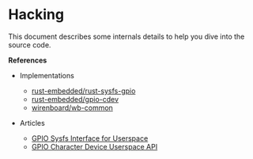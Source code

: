 # Hacking

This document describes some internals details to help you dive into the source code.

**References**

- Implementations
    - [rust-embedded/rust-sysfs-gpio](https://github.com/rust-embedded/rust-sysfs-gpio)
    - [rust-embedded/gpio-cdev](https://github.com/rust-embedded/gpio-cdev)
    - [wirenboard/wb-common](https://github.com/wirenboard/wb-common/blob/master/wb_common/gpio.py)

- Articles
    - [GPIO Sysfs Interface for Userspace](https://www.kernel.org/doc/Documentation/gpio/sysfs.txt)
    - [GPIO Character Device Userspace API](https://docs.kernel.org/userspace-api/gpio/chardev.html)
